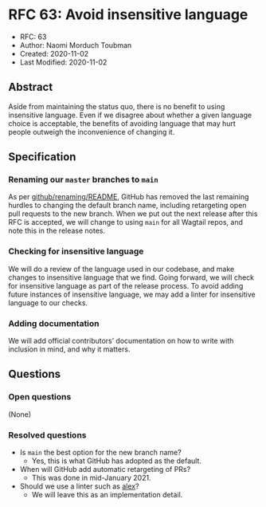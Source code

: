 # RFC 63: Avoid insensitive language

* RFC: 63
* Author: Naomi Morduch Toubman
* Created: 2020-11-02
* Last Modified: 2020-11-02

## Abstract

Aside from maintaining the status quo, there is no benefit to using insensitive language.
Even if we disagree about whether a given language choice is acceptable, the benefits of avoiding language that may hurt people outweigh the inconvenience of changing it.

## Specification

### Renaming our `master` branches to `main`

As per [github/renaming/README](https://github.com/github/renaming), GitHub has removed the last remaining hurdles to changing the default branch name,
including retargeting open pull requests to the new branch.
When we put out the next release after this RFC is accepted,
we will change to using `main` for all Wagtail repos,
and note this in the release notes.

### Checking for insensitive language

We will do a review of the language used in our codebase, and make changes to insensitive language that we find.
Going forward, we will check for insensitive language as part of the release process.
To avoid adding future instances of insensitive language,
we may add a linter for insensitive language to our checks.

### Adding documentation

We will add official contributors’ documentation on how to write with inclusion in mind, and why it matters.

## Questions

### Open questions

(None)

### Resolved questions

* Is `main` the best option for the new branch name?
  * Yes, this is what GitHub has adopted as the default.
* When will GitHub add automatic retargeting of PRs?
  * This was done in mid-January 2021.
* Should we use a linter such as [alex](https://alexjs.com/)?
  * We will leave this as an implementation detail.
